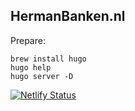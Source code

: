 HermanBanken.nl
---------------

Prepare:

    brew install hugo
    hugo help
    hugo server -D

[![Netlify Status](https://api.netlify.com/api/v1/badges/397839fd-2ca8-46db-bbfa-5c1071d81ffa/deploy-status)](https://app.netlify.com/sites/hermanbanken/deploys)
